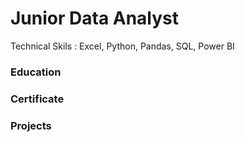 # Junior Data Analyst
Technical Skils : Excel, Python, Pandas, SQL, Power BI

### Education

### Certificate

### Projects
